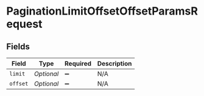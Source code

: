 # PaginationLimitOffsetOffsetParamsRequest


## Fields

| Field              | Type               | Required           | Description        |
| ------------------ | ------------------ | ------------------ | ------------------ |
| `limit`            | *Optional<Long>*   | :heavy_minus_sign: | N/A                |
| `offset`           | *Optional<Long>*   | :heavy_minus_sign: | N/A                |